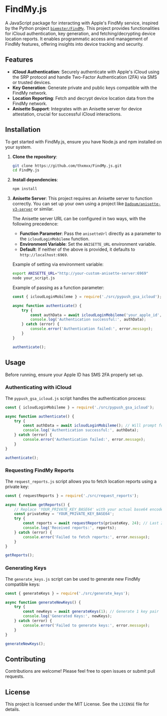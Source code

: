 # FindMy.js

A JavaScript package for interacting with Apple's FindMy service, inspired by the Python project [`biemster/FindMy`](https://github.com/biemster/FindMy). This project provides functionalities for iCloud authentication, key generation, and fetching/decrypting device location reports. It enables programmatic access and management of FindMy features, offering insights into device tracking and security.

## Features

- **iCloud Authentication**: Securely authenticate with Apple's iCloud using the SRP protocol and handle Two-Factor Authentication (2FA) via SMS or trusted devices.
- **Key Generation**: Generate private and public keys compatible with the FindMy network.
- **Location Reporting**: Fetch and decrypt device location data from the FindMy network.
- **Anisette Support**: Integrates with an Anisette server for device attestation, crucial for successful iCloud interactions.

## Installation

To get started with FindMy.js, ensure you have Node.js and npm installed on your system.

1. **Clone the repository**:

   ```bash
   git clone https://github.com/thxmxx/FindMy.js.git
   cd FindMy.js
   ```

2. **Install dependencies**:

   ```bash
   npm install
   ```

3. **Anisette Server**: This project requires an Anisette server to function correctly. You can set up your own using a project like [`Dadoum/anisette-v3-server`](https://github.com/Dadoum/anisette-v3-server) or similar.

   The Anisette server URL can be configured in two ways, with the following precedence:
   - **Function Parameter**: Pass the `anisetteUrl` directly as a parameter to the `icloudLoginMobileme` function.
   - **Environment Variable**: Set the `ANISETTE_URL` environment variable.
   - **Default**: If neither of the above is provided, it defaults to `http://localhost:6969`.

   Example of setting via environment variable:
   ```bash
   export ANISETTE_URL="http://your-custom-anisette-server:6969"
   node your_script.js
   ```

   Example of passing as a function parameter:
   ```javascript
   const { icloudLoginMobileme } = require('./src/pypush_gsa_icloud');

   async function authenticate() {
       try {
           const authData = await icloudLoginMobileme('your_apple_id', 'your_password', 'sms', 'http://your-custom-anisette-server:6969');
           console.log('Authentication successful:', authData);
       } catch (error) {
           console.error('Authentication failed:', error.message);
       }
   }

   authenticate();
   ```

## Usage

Before running, ensure your Apple ID has SMS 2FA properly set up.

### Authenticating with iCloud

The `pypush_gsa_icloud.js` script handles the authentication process:

```javascript
const { icloudLoginMobileme } = require('./src/pypush_gsa_icloud');

async function authenticate() {
    try {
        const authData = await icloudLoginMobileme(); // Will prompt for Apple ID and password
        console.log('Authentication successful:', authData);
    } catch (error) {
        console.error('Authentication failed:', error.message);
    }
}

authenticate();
```

### Requesting FindMy Reports

The `request_reports.js` script allows you to fetch location reports using a private key:

```javascript
const { requestReports } = require('./src/request_reports');

async function getReports() {
    // Replace 'YOUR_PRIVATE_KEY_BASE64' with your actual base64 encoded private key
    const privateKey = 'YOUR_PRIVATE_KEY_BASE64'; 
    try {
        const reports = await requestReports(privateKey, 24); // Last 24 hours
        console.log('Received reports:', reports);
    } catch (error) {
        console.error('Failed to fetch reports:', error.message);
    }
}

getReports();
```

### Generating Keys

The `generate_keys.js` script can be used to generate new FindMy compatible keys:

```javascript
const { generateKeys } = require('./src/generate_keys');

async function generateNewKeys() {
    try {
        const newKeys = await generateKeys(1); // Generate 1 key pair
        console.log('Generated Keys:', newKeys);
    } catch (error) {
        console.error('Failed to generate keys:', error.message);
    }
}

generateNewKeys();
```

## Contributing

Contributions are welcome! Please feel free to open issues or submit pull requests.

## License

This project is licensed under the MIT License. See the `LICENSE` file for details.